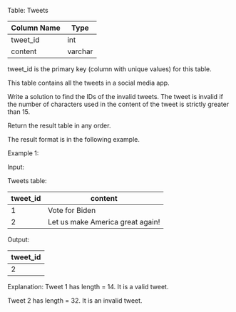 Table: Tweets

| Column Name    | Type    |
|----------------|---------|
| tweet_id       | int     |
| content        | varchar |

tweet_id is the primary key (column with unique values) for this table.

This table contains all the tweets in a social media app.
 

Write a solution to find the IDs of the invalid tweets. The tweet is invalid if the number of characters used in the content of the tweet is strictly greater than 15.

Return the result table in any order.

The result format is in the following example.

 

Example 1:

Input: 

Tweets table:

| tweet_id | content                          |
|----------|----------------------------------|
| 1        | Vote for Biden                   |
| 2        | Let us make America great again! |

Output: 

| tweet_id |
|----------|
| 2        |

Explanation: 
Tweet 1 has length = 14. It is a valid tweet.

Tweet 2 has length = 32. It is an invalid tweet.
